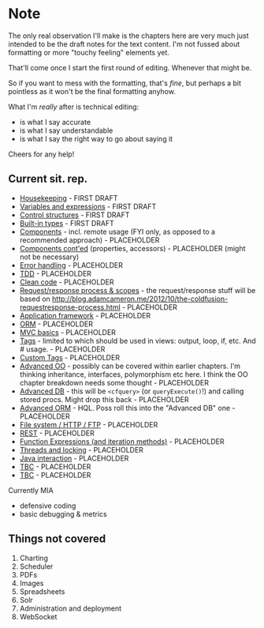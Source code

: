 # Note #

The only real observation I'll make is the chapters here are very much just intended to be the draft notes for the text content. I'm not fussed about formatting or more "touchy feeling" elements yet.

That'll come once I start the first round of editing. Whenever that might be.

So if you want to mess with the formatting, that's *fine*, but perhaps a bit pointless as it won't be the final formatting anyhow.

What I'm *really* after is technical editing:
* is what I say accurate
* is what I say understandable
* is what I say the right way to go about saying it

Cheers for any help!

## Current sit. rep. ##

- [Housekeeping](Chapter-00.md) - FIRST DRAFT
- [Variables and expressions](Chapter-01.md) - FIRST DRAFT
- [Control structures](Chapter-02.md) - FIRST DRAFT
- [Built-in types](Chapter-03.md) - FIRST DRAFT
- [Components](Chapter-04.md) - incl. remote usage (FYI only, as opposed to a recommended approach) - PLACEHOLDER
- [Components cont'ed](Chapter-05.md) (properties, accessors) - PLACEHOLDER (might not be necessary)
- [Error handling](Chapter-06.md) - PLACEHOLDER
- [TDD](Chapter-07.md) - PLACEHOLDER
- [Clean code](Chapter-08.md) - PLACEHOLDER
- [Request/response process & scopes](Chapter-09.md) - the request/response stuff will be based on http://blog.adamcameron.me/2012/10/the-coldfusion-requestresponse-process.html - PLACEHOLDER
- [Application framework](Chapter-10.md) - PLACEHOLDER
- [ORM](Chapter-11.md) - PLACEHOLDER
- [MVC basics](Chapter-12.md) - PLACEHOLDER
- [Tags](Chapter-13.md) - limited to which should be used in views: output, loop, if, etc. And # usage. - PLACEHOLDER
- [Custom Tags](Chapter-14.md) - PLACEHOLDER
- [Advanced OO](Chapter-15.md) - possibly can be covered within earlier chapters. I'm thinking inheritance, interfaces, polymorphism etc here. I think the OO chapter breakdown needs some thought - PLACEHOLDER
- [Advanced DB](Chapter-16.md) - this will be ```<cfquery>``` (or ```queryExecute()```!) and calling stored procs. Might drop this back - PLACEHOLDER
- [Advanced ORM](Chapter-17.md) - HQL. Poss roll this into the "Advanced DB" one - PLACEHOLDER
- [File system / HTTP / FTP](Chapter-18.md) - PLACEHOLDER
- [REST](Chapter-19.md) - PLACEHOLDER
- [Function Expressions (and iteration methods)](Chapter-20.md) - PLACEHOLDER
- [Threads and locking](Chapter-21.md) - PLACEHOLDER
- [Java interaction](Chapter-22.md) - PLACEHOLDER
- [TBC](Chapter-23.md) - PLACEHOLDER
- [TBC](Chapter-24.md) - PLACEHOLDER

Currently MIA
- defensive coding
- basic debugging & metrics


Things not covered
------------------

1. Charting
2. Scheduler
3. PDFs
4. Images
5. Spreadsheets
6. Solr
8. Administration and deployment
21. WebSocket
